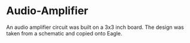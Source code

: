 # Audio-Amplifier
An audio amplifier circuit was built on a 3x3 inch board. The design was taken from a schematic and copied onto Eagle.
